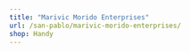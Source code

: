 ```yaml
---
title: "Marivic Morido Enterprises"
url: /san-pablo/marivic-morido-enterprises/
shop: Handy
---
```

